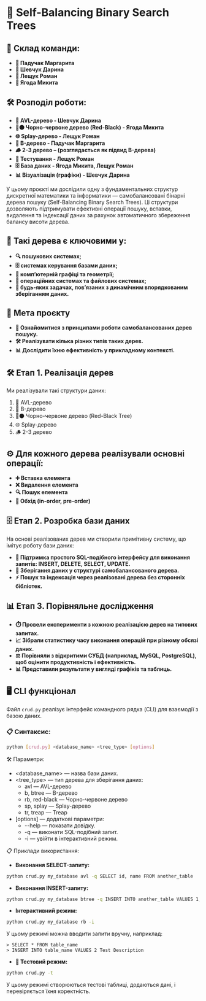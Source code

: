 # 🌳 Self-Balancing Binary Search Trees

## 👥 Склад команди:
- **🌟 Падучак Маргарита**
- **🌟 Шевчук Дарина**
- **🌟 Лещук Роман**
- **🌟 Ягода Микита**

## 🛠️ Розподіл роботи:
- **🌲 AVL-дерево - Шевчук Дарина**
- **🔴⚫ Чорно-червоне дерево (Red-Black) - Ягода Микита**
- **🌐 Splay-дерево - Лещук Роман**
- **📘 B-дерево - Падучак Маргарита**
- **🪵 2-3 дерево – (розглядається як підвид B-дерева)**
- **🧪 Тестування - Лещук Роман**
- **🗄️ База даних - Ягода Микита, Лещук Роман**
- **📊 Візуалізація (графіки) - Шевчук Дарина**

У цьому проєктi ми дослiдили одну з фундаментальних структур дискретної математики та iнформатики — самобалансованi бiнарнi дерева пошуку (Self-Balancing Binary Search Trees).
Цi структури дозволяють пiдтримувати ефективнi операцiї пошуку, вставки, видалення та iндексацiї даних за рахунок автоматичного збереження балансу висоти дерева.

## 🔑 Такi дерева є ключовими у:
- **🔍 пошукових системах;**
- **🗄️ системах керування базами даних;**
- **🎨 комп’ютернiй графiцi та геометрiї;**
- **💾 операцiйних системах та файлових системах;**
- **📂 будь-яких задачах, пов’язаних з динамiчним впорядкованим зберiганням даних.**

## 🎯 Мета проєкту
- **📘 Ознайомитися з принципами роботи самобалансованих дерев пошуку.**
- **🛠️ Реалiзувати кiлька рiзних типiв таких дерев.**
- **📊 Дослiдити їхню ефективнiсть у прикладному контекстi.**

## 🛠️ Етап 1. Реалiзацiя дерев
Ми реалiзували такi структури даних:
1. 🌲 AVL-дерево
2. 📘 B-дерево
3. 🔴⚫ Чорно-червоне дерево (Red-Black Tree)
4. 🌐 Splay-дерево
5. 🪵 2-3 дерево

## ⚙️ Для кожного дерева реалiзували основнi операцiї:
- **➕ Вставка елемента**
- **❌ Видалення елемента**
- **🔍 Пошук елемента**
- **🔄 Обхiд (in-order, pre-order)**

## 🗄️ Етап 2. Розробка бази даних
На основi реалiзованих дерев ми створили примiтивну систему, що iмiтує роботу бази даних:
- **📝 Пiдтримка простого SQL-подiбного iнтерфейсу для виконання запитiв: INSERT, DELETE, SELECT, UPDATE.**
- **🌳 Зберiгання даних у структурi самобалансованого дерева.**
- **⚡ Пошук та iндексацiя через реалiзованi дерева без стороннiх бiблiотек.**

## 📊 Етап 3. Порiвняльне дослiдження
- **⏱️ Провели експерименти з кожною реалiзацiєю дерев на типових запитах.**
- **📈 Зiбрали статистику часу виконання операцiй при рiзному обсязi даних.**
- **⚖️ Порiвняли з вiдкритими СУБД (наприклад, MySQL, PostgreSQL), щоб оцiнити продуктивнiсть i ефективнiсть.**
- **📊 Представили результати у виглядi графiкiв та таблиць.**

## 🖥️ CLI функціонал
Файл `crud.py` реалізує інтерфейс командного рядка (CLI) для взаємодії з базою даних.
### 📋 Синтаксис:
```bash
python [crud.py] <database_name> <tree_type> [options]
```
🛠️ Параметри:
* <database_name> — назва бази даних.
* <tree_type> — тип дерева для зберігання даних:
    * avl — AVL-дерево
    * b, btree — B-дерево
    * rb, red-black — Чорно-червоне дерево
    * sp, splay — Splay-дерево
    * tr, treap — Treap
* [options] — додаткові параметри:
    * --help — показати довідку.
    * -q <query> — виконати SQL-подібний запит.
    * -i — увійти в інтерактивний режим.

📋 Приклади використання:
- **Виконання SELECT-запиту:**
```bash
python crud.py my_database avl -q SELECT id, name FROM another_table
```

- **Виконання INSERT-запиту:**
```bash
python crud.py my_database btree -q INSERT INTO another_table VALUES 1, Example, Desciption
```

- **Інтерактивний режим:**
```bash
python crud.py my_database rb -i
```
У цьому режимі можна вводити запити вручну, наприклад:
```
> SELECT * FROM table_name
> INSERT INTO table_name VALUES 2 Test Description
```

- **🧪 Тестовий режим:**
```bash
python crud.py -t
```
У цьому режимі створюються тестові таблиці, додаються дані, і перевіряється їхня коректність.
